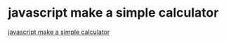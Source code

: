 # javascript make a simple calculator
[javascript make a simple calculator](https://aiwithcloud.com/2022/09/15/javascript_make_a_simple_calculator/)